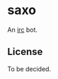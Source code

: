 # saxo

An [irc](https://en.wikipedia.org/wiki/Internet_Relay_Chat) bot.

## License

To be decided.
